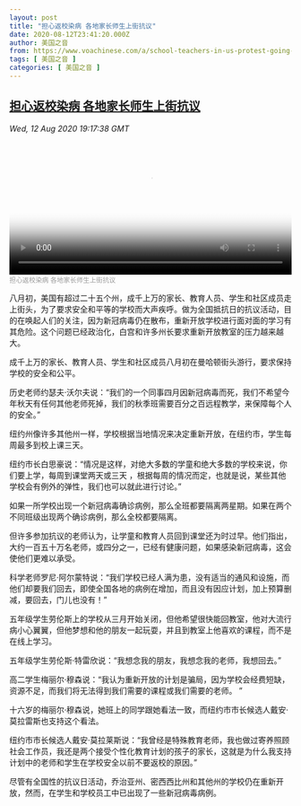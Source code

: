 ```yaml
---
layout: post
title: "担心返校染病 各地家长师生上街抗议"
date: 2020-08-12T23:41:20.000Z
author: 美国之音
from: https://www.voachinese.com/a/school-teachers-in-us-protest-going-back-to-classrooms-20200812/5541036.html
tags: [ 美国之音 ]
categories: [ 美国之音 ]
---
```

<!--1597275680000-->
[担心返校染病 各地家长师生上街抗议](https://www.voachinese.com/a/school-teachers-in-us-protest-going-back-to-classrooms-20200812/5541036.html)
------

<div>
<div><i>Wed, 12 Aug 2020 19:17:38 GMT</i></div><video poster="https://images.weserv.nl?url=gdb.voanews.com/be5436c2-1320-4151-98d3-44a88a0e7e30_tv_r1_s_w900.jpg" src="https://av.voanews.com/Videoroot/Pangeavideo/2020/08/b/be/be5436c2-1320-4151-98d3-44a88a0e7e30_240p.mp4" style="width:100%" controls></video><div><small style="color: #999;">担心返校染病 各地家长师生上街抗议</small></div><p>八月初，美国有超过二十五个州，成千上万的家长、教育人员、学生和社区成员走上街头，为了要求安全和平等的学校而大声疾呼。做为全国抵抗日的抗议活动，目的在唤起人们的关注，因为新冠病毒仍在散布，重新开放学校进行面对面的学习有其危险。这个问题已经政治化，白宫和许多州长要求重新开放教室的压力越来越大。</p><p>成千上万的家长、教育人员、学生和社区成员八月初在曼哈顿街头游行，要求保持学校的安全和公平。</p><p>历史老师约瑟夫·沃尔夫说：“我们的一个同事四月因新冠病毒而死，我们不希望今年秋天有任何其他老师死掉，我们的秋季班需要百分之百远程教学，来保障每个人的安全。”</p><p>纽约州像许多其他州一样，学校根据当地情况来决定重新开放，在纽约市，学生每周最多到校上课三天。</p><p>纽约市长白思豪说：“情况是这样，对绝大多数的学童和绝大多数的学校来说，你们要上学，每周到课堂两天或三天 ，根据每周的情况而定，也就是说，某些其他学校会有例外的弹性，我们也可以就此进行讨论。”</p><p>如果一所学校出现一个新冠病毒确诊病例，那么全班都要隔离两星期。如果在两个不同班级出现两个确诊病例，那么全校都要隔离。</p><p>但许多参加抗议的老师认为，让学童和教育人员回到课堂还为时过早。他们指出，大约一百五十万名老师，或四分之一，已经有健康问题，如果感染新冠病毒，这会使他们更难以承受。</p><p>科学老师罗尼·阿尔蒙特说：“我们学校已经人满为患，没有适当的通风和设施，而他们却要我们回去，即使全国各地的病例在增加，而且没有因应计划，加上预算删减，要回去，门儿也没有！”</p><p>五年级学生劳伦斯上的学校从三月开始关闭，但他希望很快能回教室，他对大流行病小心翼翼，但他梦想和他的朋友一起玩耍，并且到教室上他喜欢的课程，而不是在线上学习。</p><p>五年级学生劳伦斯·特雷欣说：“我想念我的朋友，我想念我的老师，我想回去。”</p><p>高二学生梅丽尔·穆森说：“我认为重新开放的计划是骗局，因为学校会经费短缺，资源不足，而我们将无法得到我们需要的课程或我们需要的老师。 ”</p><p>十六岁的梅丽尔·穆森说，她班上的同学跟她看法一致，而纽约市市长候选人戴安·莫拉雷斯也支持这个看法。</p><p>纽约市市长候选人戴安·莫拉莱斯说：“我曾经是特殊教育老师，我也做过寄养照顾社会工作员，我还是两个接受个性化教育计划的孩子的家长，这就是为什么我支持计划中的老师和学生在学校安全以前不要返校的原因。”</p><p>尽管有全国性的抗议日活动，乔治亚州、密西西比州和其他州的学校仍在重新开放，然而，在学生和学校员工中已出现了一些新冠病毒病例。</p>
</div>
